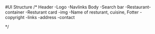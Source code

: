 #UI Structure
/*
Header
    -Logo
    -Navlinks
Body
    -Search bar
    -Restaurant-container
        -Resturant card
            -img
            -Name of resturant, cuisine, 
Fotter
    -copyright
    -links 
    -address
    -contact

*/